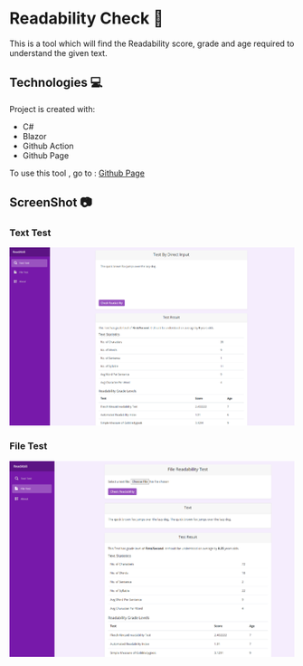 # Readability Check 📖
This is a tool which will find the Readability score, grade and age required to understand the given text.

## Technologies 💻
Project is created with:
* C#
* Blazor
* Github Action
* Github Page

To use this tool , go to : [Github Page](https://diwashrestha.github.io/Readability_Check/)

## ScreenShot 📷
### Text Test
![Text Test](./images/Readabli2.png)

### File Test
![File Test](./images/Readabli3.png)
